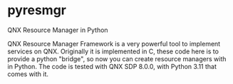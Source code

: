 # pyresmgr
QNX Resource Manager in Python

QNX Resource Manager Framework is a very powerful tool to implement services on QNX. Originally it is implemented in C, these code here is to provide a python "bridge", so now you can create resource managers with in Python. The code is tested with QNX SDP 8.0.0, with Python 3.11 that comes with it.


